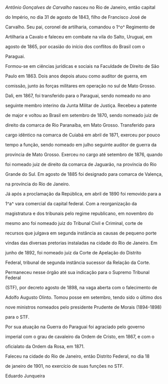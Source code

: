 

*Antônio Gonçalves de Carvalho* nasceu no Rio de Janeiro, então capital

do Império, no dia 31 de agosto de 1843, filho de Francisco José de

Carvalho. Seu pai, coronel de artilharia, comandou o 1^o^ Regimento de

Artilharia a Cavalo e faleceu em combate na vila do Salto, Uruguai, em

agosto de 1865, por ocasião do início dos conflitos do Brasil com o

Paraguai.



Formou-se em ciências jurídicas e sociais na Faculdade de Direito de São

Paulo em 1863. Dois anos depois atuou como auditor de guerra, em

comissão, junto às forças militares em operação no sul de Mato Grosso.

Dali, em 1867, foi transferido para o Paraguai, sendo nomeado no ano

seguinte membro interino da Junta Militar de Justiça. Recebeu a patente

de major e voltou ao Brasil em setembro de 1870, sendo nomeado juiz de

direito da comarca de Rio Paranaíba, em Mato Grosso. Transferido para

cargo idêntico na comarca de Cuiabá em abril de 1871, exerceu por pouco

tempo a função, sendo nomeado em julho seguinte auditor de guerra da

província de Mato Grosso. Exerceu no cargo até setembro de 1876, quando

foi nomeado juiz de direito da comarca de Jaguarão, na província do Rio

Grande do Sul. Em agosto de 1885 foi designado para comarca de Valença,

na província do Rio de Janeiro.



Já após a proclamação da República, em abril de 1890 foi removido para a

1^a^ vara comercial da capital federal. Com a reorganização da

magistratura e dos tribunais pelo regime republicano, em novembro do

mesmo ano foi nomeado juiz do Tribunal Civil e Criminal, corte de

recursos que julgava em segunda instância as causas de pequeno porte

vindas das diversas pretorias instaladas na cidade do Rio de Janeiro. Em

junho de 1892, foi nomeado juiz da Corte de Apelação do Distrito

Federal, tribunal de segunda instância sucessor da Relação da Corte.

Permaneceu nesse órgão até sua indicação para o Supremo Tribunal Federal

(STF), por decreto agosto de 1898, na vaga aberta com o falecimento de

Adolfo Augusto Olinto. Tomou posse em setembro, tendo sido o último dos

nove ministros nomeados pelo presidente Prudente de Morais (1894-1898)

para o STF.



Por sua atuação na Guerra do Paraguai foi agraciado pelo governo

imperial com o grau de cavaleiro da Ordem de Cristo, em 1867, e com o

oficialato da Ordem da Rosa, em 1871.



Faleceu na cidade do Rio de Janeiro, então Distrito Federal, no dia 18

de janeiro de 1901, no exercício de suas funções no STF.



Eduardo Junqueira



